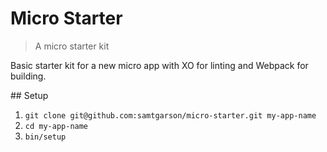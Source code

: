 # Micro Starter
> A micro starter kit

Basic starter kit for a new micro app with XO for linting and Webpack for building.

## Setup

1. `git clone git@github.com:samtgarson/micro-starter.git my-app-name`
2. `cd my-app-name`
3. `bin/setup`
